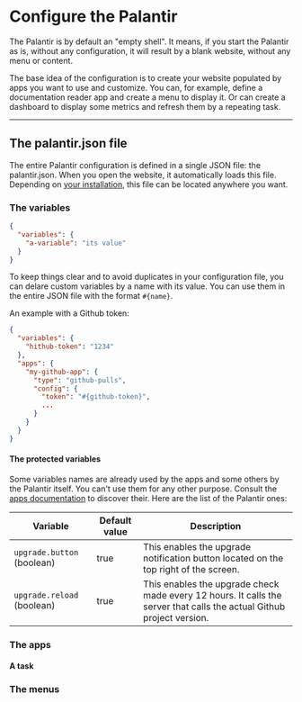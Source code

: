 # Configure the Palantir

The Palantir is by default an "empty shell". It means, if you start the Palantir as is, without any configuration, it will result by a blank website, without any menu or content.

The base idea of the configuration is to create your website populated by apps you want to use and customize. You can, for example, define a documentation reader app and create a menu to display it. Or can create a dashboard to display some metrics and refresh them by a repeating task.

---

## The palantir.json file

The entire Palantir configuration is defined in a single JSON file: the palantir.json. When you open the website, it automatically loads this file. Depending on [your installation](./USE.md), this file can be located anywhere you want.

### The variables

```json
{
  "variables": {
    "a-variable": "its value"
  }
}
```

To keep things clear and to avoid duplicates in your configuration file, you can delare custom variables by a name with its value. You can use them in the entire JSON file with the format `#{name}`.

An example with a Github token:



```json
{
  "variables": {
    "hithub-token": "1234"
  },
  "apps": {
    "my-github-app": {
      "type": "github-pulls",
      "config": {
        "token": "#{github-token}",
        ...
      }
    }
  }
}
```

#### The protected variables

Some variables names are already used by the apps and some others by the Palantir itself. You can't use them for any other purpose. Consult the [apps documentation](./APPS.md) to discover their. Here are the list of the Palantir ones:

| Variable | Default value | Description |
| -- | -- | -- |
| `upgrade.button` (boolean) | true | This enables the upgrade notification button located on the top right of the screen. |
| `upgrade.reload` (boolean) | true | This enables the upgrade check made every 12 hours. It calls the server that calls the actual Github project version. |


### The apps

#### A task

### The menus
